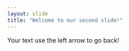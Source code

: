 ```yaml
---
layout: slide
title: "Welcome to our second slide!"
---
```

Your text
use the left arrow to go back!  
